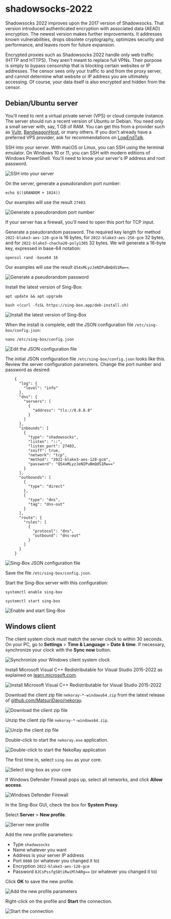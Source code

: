 # shadowsocks-2022

Shadowsocks 2022 improves upon the 2017 version of Shadowsocks. That version introduced authenticated encryption with associated data (AEAD) encryption. The newest version makes further improvements. It addresses known vulnerabilities, drops obsolete cryptography, optimizes security and performance, and leaves room for future expansion.

Encrypted proxies such as Shadowsocks 2022 handle only web traffic (HTTP and HTTPS). They aren't meant to replace full VPNs. Their purpose is simply to bypass censorship that is blocking certain websites or IP addresses. The censor sees only your traffic to and from the proxy server, and cannot determine what website or IP address you are ultimately accessing. Of course, your data itself is also encrypted and hidden from the censor.

## Debian/Ubuntu server

You'll need to rent a virtual private server (VPS) or cloud compute instance. The server should run a recent version of Ubuntu or Debian. You need only a small server with, say, 1 GB of RAM. You can get this from a provider such as [Vultr](https://www.vultr.com), [BandwagonHost](https://bandwagonhost.com), or many others. If you don't already have a preferred VPS provider, ask for recommendations on [LowEndTalk](https://lowendtalk.com).

SSH into your server. With macOS or Linux, you can SSH using the terminal emulator. On Windows 10 or 11, you can SSH with modern editions of Windows PowerShell. You'll need to know your server's IP address and root password.

![SSH into your server](img/93.png)

On the server, generate a pseudorandom port number:

```
echo $(($RANDOM + 1024))
```

Our examples will use the result `27403`.

![Generate a pseudorandom port number](img/94.png)

If your server has a firewall, you'll need to open this port for TCP input.

Generate a pseudorandom password. The required key length for method `2022-blake3-aes-128-gcm` is 16 bytes, for `2022-blake3-aes-256-gcm` 32 bytes, and for `2022-blake3-chacha20-poly1305` 32 bytes. We will generate a 16-byte key, expressed in base-64 notation:

```
openssl rand -base64 16
```

Our examples will use the result `Q54xMLyzJeNIPuBmQdS1Rw==`.

![Generate a pseudorandom password](img/95.png)

Install the latest version of Sing-Box:

```
apt update && apt upgrade

bash <(curl -fsSL https://sing-box.app/deb-install.sh)
```

![Install the latest version of Sing-Box](img/97.png)

When the install is complete, edit the JSON configuration file `/etc/sing-box/config.json`:

```
nano /etc/sing-box/config.json
```

![Edit the JSON configuration file](img/98.png)

The initial JSON configuration file `/etc/sing-box/config.json` looks like this. Review the server configuration parameters. Change the port number and password as desired:

```
    {
      "log": {
        "level": "info"
      },
      "dns": {
        "servers": [
          {
            "address": "tls://8.8.8.8"
          }
        ]
      },
      "inbounds": [
        {
          "type": "shadowsocks",
          "listen": "::",
          "listen_port": 27403,
          "sniff": true,
          "network": "tcp",
          "method": "2022-blake3-aes-128-gcm",
          "password": "Q54xMLyzJeNIPuBmQdS1Rw=="
        }
      ],
      "outbounds": [
        {
          "type": "direct"
        },
        {
          "type": "dns",
          "tag": "dns-out"
        }
      ],
      "route": {
        "rules": [
          {
            "protocol": "dns",
            "outbound": "dns-out"
          }
        ]
      }
    }
```

![Sing-Box JSON configuration file](img/99.png)

Save the file `/etc/sing-box/config.json`.

Start the Sing-Box server with this configuration:

```
systemctl enable sing-box

systemctl start sing-box
```

![Enable and start Sing-Box](img/100.png)

## Windows client

The client system clock must match the server clock to within 30 seconds. On your PC, go to **Settings** > **Time & Language** > **Date & time**. If necessary, synchronize your clock with the **Sync now** button. 

![Synchronize your Windows client system clock](img/101.png)

Install Microsoft Visual C++ Redistributable for Visual Studio 2015-2022 as explained on [learn.microsoft.com](https://learn.microsoft.com/en-us/cpp/windows/latest-supported-vc-redist?view=msvc-170).

![Install Microsoft Visual C++ Redistributable for Visual Studio 2015-2022](img/114.png)

Download the client zip file `nekoray-*-windows64.zip` from the latest release of [github.com/MatsuriDayo/nekoray](https://github.com/MatsuriDayo/nekoray).

![Download the client zip file](img/102.png)

Unzip the client zip file `nekoray-*-windows64.zip`.

![Unzip the client zip file](img/103.png)

Double-click to start the `nekoray.exe` application.

![Double-click to start the NekoRay application](img/104.png)

The first time in, select `sing-box` as your core.

![Select sing-box as your core](img/106.png)

If Windows Defender Firewall pops up, select all networks, and click **Allow access**.

![Windows Defender Firewall](img/109.png)

In the Sing-Box GUI, check the box for **System Proxy**.

Select **Server** > **New profile**.

![Server new profile](img/111.png)

Add the new profile parameters:

* Type `shadowsocks`
* Name whatever you want
* Address is your server IP address
* Port `8080` (or whatever you changed it to)
* Encryption `2022-blake3-aes-128-gcm`
* Password `8JCsPssfgS8tiRwiMlhARg==` (or whatever you changed it to)

Click **OK** to save the new profile.

![Add the new profile parameters](img/112.png)

Right-click on the profile and **Start** the connection.

![Start the connection](img/113.png)
